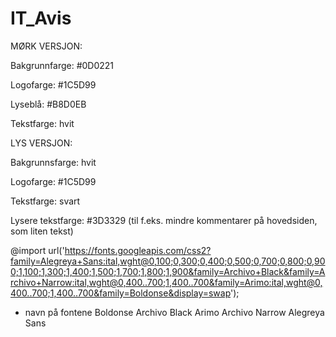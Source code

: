 # IT_Avis

MØRK VERSJON: 

Bakgrunnfarge: #0D0221 

Logofarge: #1C5D99

Lyseblå: #B8D0EB 

Tekstfarge: hvit 


LYS VERSJON: 

Bakgrunnsfarge: hvit

Logofarge: #1C5D99

Tekstfarge: svart 

Lysere tekstfarge: #3D3329
(til f.eks. mindre kommentarer på hovedsiden, som liten tekst)


@import url('https://fonts.googleapis.com/css2?family=Alegreya+Sans:ital,wght@0,100;0,300;0,400;0,500;0,700;0,800;0,900;1,100;1,300;1,400;1,500;1,700;1,800;1,900&family=Archivo+Black&family=Archivo+Narrow:ital,wght@0,400..700;1,400..700&family=Arimo:ital,wght@0,400..700;1,400..700&family=Boldonse&display=swap');

* navn på fontene
    Boldonse
    Archivo Black
    Arimo
    Archivo Narrow
    Alegreya Sans



